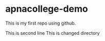 # apnacollege-demo
This is my first repo using github.
<p>
This is second line
This is changed directory